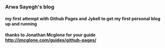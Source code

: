 ### Arwa Sayegh's blog
#### my first attempt with Github Pages and Jykell to get my first personal blog up and running
#### thanks to Jonathan Mcglone for your guide http://jmcglone.com/guides/github-pages/